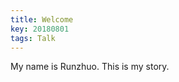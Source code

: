 ```yaml
---
title: Welcome
key: 20180801
tags: Talk
---
```


My name is Runzhuo. This is my story.

<!--more-->
